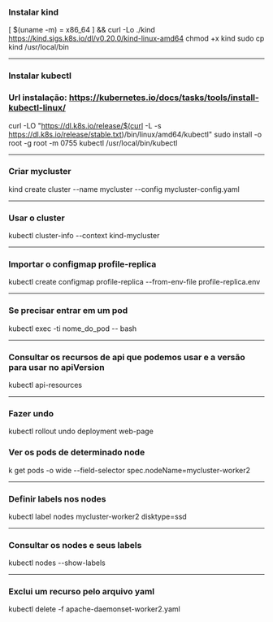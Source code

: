 ### Instalar kind

[ $(uname -m) = x86_64 ] && curl -Lo ./kind https://kind.sigs.k8s.io/dl/v0.20.0/kind-linux-amd64
chmod +x kind
sudo cp kind /usr/local/bin

------------------------------------

### Instalar kubectl


### Url instalação: https://kubernetes.io/docs/tasks/tools/install-kubectl-linux/


curl -LO "https://dl.k8s.io/release/$(curl -L -s https://dl.k8s.io/release/stable.txt)/bin/linux/amd64/kubectl"
sudo install -o root -g root -m 0755 kubectl /usr/local/bin/kubectl


------------------------------------

### Criar mycluster

kind create cluster --name mycluster --config mycluster-config.yaml


------------------------------------

### Usar o cluster

kubectl cluster-info --context kind-mycluster

------------------------------------

### Importar o configmap profile-replica

kubectl create configmap profile-replica --from-env-file profile-replica.env

------------------------------------

### Se precisar entrar em um pod

kubectl exec -ti nome_do_pod -- bash

------------------------------------

### Consultar os recursos de api que podemos usar e a versão para usar no apiVersion 

kubectl api-resources

------------------------------------

### Fazer undo

kubectl rollout undo deployment web-page

### Ver os pods de determinado node

k get pods -o wide --field-selector spec.nodeName=mycluster-worker2


------------------------------------

### Definir labels nos nodes

kubectl label nodes mycluster-worker2 disktype=ssd

------------------------------------

### Consultar os nodes e seus labels

kubectl nodes --show-labels


------------------------------------

### Exclui um recurso pelo arquivo yaml

kubectl delete -f apache-daemonset-worker2.yaml

